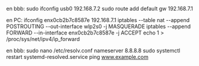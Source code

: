 en bbb:
sudo ifconfig usb0 192.168.7.2
sudo route add default gw 192.168.7.1

en PC:
ifconfig enx0cb2b7c8587e 192.168.7.1
iptables --table nat --append POSTROUTING --out-interface wlp2s0 -j MASQUERADE
iptables --append FORWARD --in-interface enx0cb2b7c8587e -j ACCEPT
echo 1 > /proc/sys/net/ipv4/ip_forward

en bbb:
sudo nano /etc/resolv.conf
nameserver 8.8.8.8
sudo systemctl restart systemd-resolved.service
ping www.example.com
